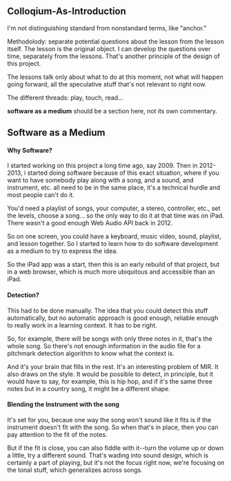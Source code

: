 ## Colloqium-As-Introduction



I'm not distinguishing standard from nonstandard terms, like "anchor."

Methodolody: separate potential questions about the lesson from the lesson itself. The lesson is the original object. I can develop the questions over time, separately from the lessons. That's another principle of the design of this project.

The lessons talk only about what to do at this moment, not what will happen going forward, all the speculative stuff that's not relevant to right now.

The different threads: play, touch, read...

**software as a medium** should be a section here, not its own commentary.



## Software as a Medium



####  Why Software?

 I started working on this project a long time ago, say 2009. Then in 2012-2013, i started doing software because of this exact situation, where if you want to have somebody play along with a song, and a sound, and instrument, etc. all need to be in the same place, it's a technical hurdle and most people can't do it.

You'd need a playlist of songs, your computer, a stereo, controller, etc., set the levels, choose a song... so the only way to do it at that time was on iPad. There wasn't a good enough Web Audio API back in 2012.

So on one screen, you could have a keyboard, music video, sound, playlist, and lesson together. So I started to learn how to do software development as a medium to try to express the idea.

So the iPad app was a start, then this is an early rebuild of that project, but in a web browser, which is much more ubiquitous and accessible than an iPad.



####  Detection?

This had to be done manually. The idea that you could detect this stuff automatically, but no automatic approach is good enough, reliable enough to really work in a learning context. It has to be right. 

So, for example, there will be songs with only three notes in it, that's the whole song. So there's not enough information in the audio file for a pitchmark detection algorithm to know what the context is.

And it's your brain that fills in the rest. It's an interesting problem of MIR. It also draws on the style. It would be possible to detect, in principle, but it would have to say, for example, this is hip hop, and if it's the same three notes but in a country song, it might be a different shape.



####  Blending the Instrument with the song

It's set for you, becaue one way the song won't sound like it fits is if the instrument doesn't fit with the song. So when that's in place, then you can pay attention to the fit of the notes.

But if the fit is close, you can also fiddle with it--turn the volume up or down a little, try a different sound. That's wading into sound design, which is certainly a part of playing, but it's not the focus right now, we're focusing on the tonal stuff, which generalizes across songs.